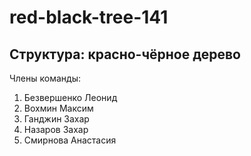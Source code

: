 # red-black-tree-141

## Структура: красно-чёрное дерево

Члены команды:
1. Безвершенко Леонид
2. Вохмин Максим
3. Ганджин Захар
4. Назаров Захар
5. Смирнова Анастасия

